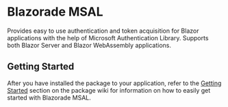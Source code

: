 ﻿# Blazorade MSAL

Provides easy to use authentication and token acquisition for Blazor applications with the help of Microsoft Authentication Library. Supports both Blazor Server and Blazor WebAssembly applications.

## Getting Started

After you have installed the package to your application, refer to the [Getting Started](https://github.com/Blazorade/Blazorade-MSAL/wiki/Getting-Started) section on the package wiki for information on how to easily get started with Blazorade MSAL.